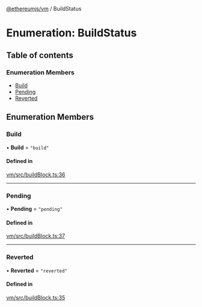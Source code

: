 [@ethereumjs/vm](../README.md) / BuildStatus

# Enumeration: BuildStatus

## Table of contents

### Enumeration Members

- [Build](BuildStatus.md#build)
- [Pending](BuildStatus.md#pending)
- [Reverted](BuildStatus.md#reverted)

## Enumeration Members

### Build

• **Build** = ``"build"``

#### Defined in

[vm/src/buildBlock.ts:36](https://github.com/ethereumjs/ethereumjs-monorepo/blob/master/packages/vm/src/buildBlock.ts#L36)

___

### Pending

• **Pending** = ``"pending"``

#### Defined in

[vm/src/buildBlock.ts:37](https://github.com/ethereumjs/ethereumjs-monorepo/blob/master/packages/vm/src/buildBlock.ts#L37)

___

### Reverted

• **Reverted** = ``"reverted"``

#### Defined in

[vm/src/buildBlock.ts:35](https://github.com/ethereumjs/ethereumjs-monorepo/blob/master/packages/vm/src/buildBlock.ts#L35)
